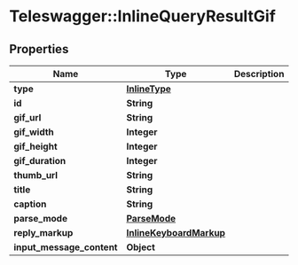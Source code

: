 # Teleswagger::InlineQueryResultGif

## Properties
Name | Type | Description | Notes
------------ | ------------- | ------------- | -------------
**type** | [**InlineType**](InlineType.md) |  | 
**id** | **String** |  | 
**gif_url** | **String** |  | 
**gif_width** | **Integer** |  | [optional] 
**gif_height** | **Integer** |  | [optional] 
**gif_duration** | **Integer** |  | [optional] 
**thumb_url** | **String** |  | 
**title** | **String** |  | [optional] 
**caption** | **String** |  | [optional] 
**parse_mode** | [**ParseMode**](ParseMode.md) |  | [optional] 
**reply_markup** | [**InlineKeyboardMarkup**](InlineKeyboardMarkup.md) |  | [optional] 
**input_message_content** | **Object** |  | [optional] 


